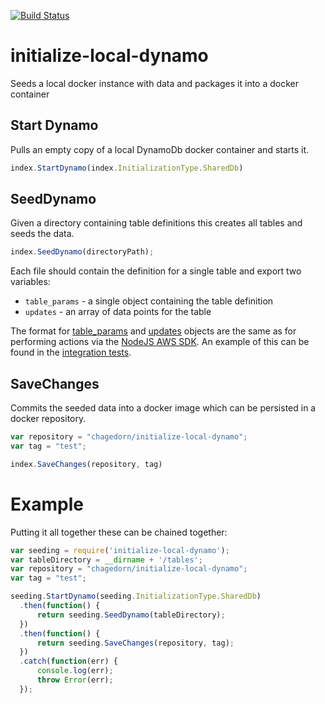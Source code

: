 [![Build Status](https://travis-ci.org/Andrew-Hagedorn/local-dynamo-seeding.svg?branch=master)](https://travis-ci.org/Andrew-Hagedorn/local-dynamo-seeding)

# initialize-local-dynamo
Seeds a local docker instance with data and packages it into a docker container

Start Dynamo
---
Pulls an empty copy of a local DynamoDb docker container and starts it.

```js
index.StartDynamo(index.InitializationType.SharedDb)
```

SeedDynamo
---
Given a directory containing table definitions this creates all tables and seeds the data.

```js
index.SeedDynamo(directoryPath);
```

Each file should contain the definition for a single table and export two variables:

  * `table_params` - a single object containing the table definition
  * `updates` - an array of data points for the table


The format for [table_params]() and [updates]() objects are the same as for performing actions
via the [NodeJS AWS SDK]().  An example of this can be found in the [integration tests]().


SaveChanges
---
Commits the seeded data into a docker image which can be persisted in a docker repository.

```js
var repository = "chagedorn/initialize-local-dynamo";
var tag = "test";

index.SaveChanges(repository, tag)
```

Example
===
Putting it all together these can be chained together:

```js
var seeding = require('initialize-local-dynamo');
var tableDirectory = __dirname + '/tables';
var repository = "chagedorn/initialize-local-dynamo";
var tag = "test";

seeding.StartDynamo(seeding.InitializationType.SharedDb)
  .then(function() {
      return seeding.SeedDynamo(tableDirectory);
  })
  .then(function() {
      return seeding.SaveChanges(repository, tag);
  })
  .catch(function(err) {
      console.log(err);
      throw Error(err);
  });
```
